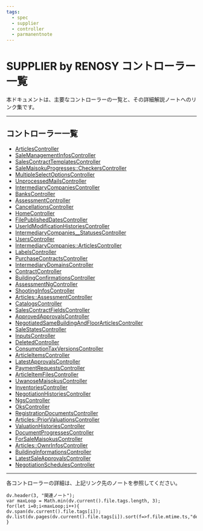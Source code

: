 ```yaml
---
tags:
  - spec
  - supplier
  - controller
  - parmanentnote
---
```

# SUPPLIER by RENOSY コントローラー一覧

本ドキュメントは、主要なコントローラーの一覧と、その詳細解説ノートへのリンク集です。

---

## コントローラー一覧

- [ArticlesController](./definitions/ArticlesController.md)
- [SaleManagementInfosController](./definitions/SaleManagementInfosController.md)
- [SalesContractTemplatesController](./definitions/SalesContractTemplatesController.md)
- [SaleMaisokuProgresses\:\:CheckersController](./definitions/SaleMaisokuProgresses__CheckersController.md)
- [MultipleSelectOptionsController](./definitions/MultipleSelectOptionsController.md)
- [UnprocessedMailsController](./definitions/UnprocessedMailsController.md)
- [IntermediaryCompaniesController](./definitions/IntermediaryCompaniesController.md)
- [BanksController](./definitions/BanksController.md)
- [AssessmentController](./definitions/AssessmentController.md)
- [CancellationsController](./definitions/CancellationsController.md)
- [HomeController](./definitions/HomeController.md)
- [FilePublishedDatesController](./definitions/FilePublishedDatesController.md)
- [UserIdModificationHistoriesController](./definitions/UserIdModificationHistoriesController.md)
- [IntermediaryCompanies__StatusesController](./definitions/IntermediaryCompanies__StatusesController.md)
- [UsersController](./definitions/UsersController.md)
- [IntermediaryCompanies\:\:ArticlesController](./definitions/IntermediaryCompanies__ArticlesController.md)
- [LabelsController](./definitions/LabelsController.md)
- [PurchaseContractsController](./definitions/PurchaseContractsController.md)
- [IntermediaryDomainsController](./definitions/IntermediaryDomainsController.md)
- [ContractController](./definitions/ContractController.md)
- [BuildingConfirmationsController](./definitions/BuildingConfirmationsController.md)
- [AssessmentNgController](./definitions/AssessmentNgController.md)
- [ShootingInfosController](./definitions/ShootingInfosController.md)
- [Articles\:\:AssessmentController](./definitions/Articles__AssessmentController.md)
- [CatalogsController](./definitions/CatalogsController.md)
- [SalesContractFieldsController](./definitions/SalesContractFieldsController.md)
- [ApprovedApprovalsController](./definitions/ApprovedApprovalsController.md)
- [NegotiatedSameBuildingAndFloorArticlesController](./definitions/NegotiatedSameBuildingAndFloorArticlesController.md)
- [SaleStatesController](./definitions/SaleStatesController.md)
- [InputsController](./definitions/InputsController.md)
- [DeletedController](./definitions/DeletedController.md)
- [ConsumptionTaxVersionsController](./definitions/ConsumptionTaxVersionsController.md)
- [ArticleItemsController](./definitions/ArticleItemsController.md)
- [LatestApprovalsController](./definitions/LatestApprovalsController.md)
- [PaymentRequestsController](./definitions/PaymentRequestsController.md)
- [ArticleItemFilesController](./definitions/ArticleItemFilesController.md)
- [UwanoseMaisokusController](./definitions/UwanoseMaisokusController.md)
- [InventoriesController](./definitions/InventoriesController.md)
- [NegotiationHistoriesController](./definitions/NegotiationHistoriesController.md)
- [NgsController](./definitions/NgsController.md)
- [OksController](./definitions/OksController.md)
- [RegistrationDocumentsController](./definitions/RegistrationDocumentsController.md)
- [Articles\:\:PriorValuationsController](./definitions/Articles__PriorValuationsController.md)
- [ValuationHistoriesController](./definitions/ValuationHistoriesController.md)
- [DocumentProgressesController](./definitions/DocumentProgressesController.md)
- [ForSaleMaisokusController](./definitions/ForSaleMaisokusController.md)
- [Articles\:\:OwnrInfosController](./definitions/Articles__OwnrInfosController.md)
- [BuildingInformationsController](./definitions/BuildingInformationsController.md)
- [LatestSaleApprovalsController](./definitions/LatestSaleApprovalsController.md)
- [NegotiationSchedulesController](./definitions/NegotiationSchedulesController.md)

---

各コントローラーの詳細は、上記リンク先のノートを参照してください。 


```dataviewjs
dv.header(3, "関連ノート");
var maxLoop = Math.min(dv.current().file.tags.length, 3);
for(let i=0;i<maxLoop;i++){
dv.span(dv.current().file.tags[i]);
dv.list(dv.pages(dv.current().file.tags[i]).sort(f=>f.file.mtime.ts,"desc").limit(15).file.link);
}
```